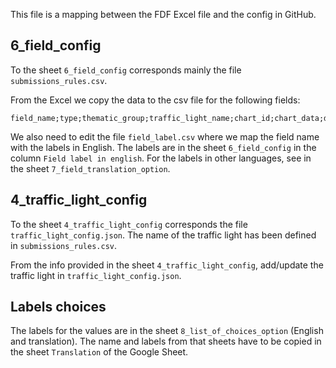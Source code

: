 This file is a mapping between the FDF Excel file and the config in GitHub.


## 6_field_config

To the sheet `6_field_config` corresponds mainly the file `submissions_rules.csv`.

From the Excel we copy the data to the csv file for the following fields:
```
field_name;type;thematic_group;traffic_light_name;chart_id;chart_data;display_condition;computed_rule;list_name
```

We also need to edit the file `field_label.csv` where we map the field name with the labels in English.
The labels are in the sheet `6_field_config` in the column `Field label in english`.
For the labels in other languages, see in the sheet `7_field_translation_option`.

## 4_traffic_light_config

To the sheet `4_traffic_light_config` corresponds the file `traffic_light_config.json`.
The name of the traffic light has been defined in `submissions_rules.csv`.

From the info provided in the sheet `4_traffic_light_config`, add/update the traffic light in `traffic_light_config.json`.


## Labels choices

The labels for the values are in the sheet `8_list_of_choices_option` (English and translation).
The name and labels from that sheets have to be copied in the sheet `Translation` of the Google Sheet.